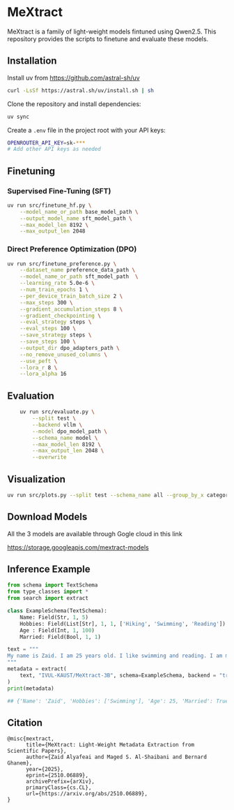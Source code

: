 # MeXtract

MeXtract is a family of light-weight models fintuned using Qwen2.5. This repository provides the scripts to finetune and evaluate these models.

## Installation

Install uv from https://github.com/astral-sh/uv

```bash
curl -LsSf https://astral.sh/uv/install.sh | sh
```

Clone the repository and install dependencies:

```bash
uv sync
```

Create a `.env` file in the project root with your API keys:

```bash
OPENROUTER_API_KEY=sk-***
# Add other API keys as needed
```
## Finetuning 

### Supervised Fine-Tuning (SFT)

```bash
uv run src/finetune_hf.py \
    --model_name_or_path base_model_path \
    --output_model_name sft_model_path \
    --max_model_len 8192 \
    --max_output_len 2048
```

### Direct Preference Optimization (DPO)

```bash
uv run src/finetune_preference.py \
    --dataset_name preference_data_path \
    --model_name_or_path sft_model_path  \
    --learning_rate 5.0e-6 \
    --num_train_epochs 1 \
    --per_device_train_batch_size 2 \
    --max_steps 300 \
    --gradient_accumulation_steps 8 \
    --gradient_checkpointing \
    --eval_strategy steps \
    --eval_steps 100 \
    --save_strategy steps \
    --save_steps 100 \
    --output_dir dpo_adapters_path \
    --no_remove_unused_columns \
    --use_peft \
    --lora_r 8 \
    --lora_alpha 16
```

## Evaluation

```bash
    uv run src/evaluate.py \
        --split test \
        --backend vllm \
        --model dpo_model_path \
        --schema_name model \
        --max_model_len 8192 \
        --max_output_len 2048 \
        --overwrite
```

## Visualization 

```bash
uv run src/plots.py --split test --schema_name all --group_by_x category
```

## Download Models 

All the 3 models are available through Gogle cloud in this link 

https://storage.googleapis.com/mextract-models


## Inference Example 

```python
from schema import TextSchema
from type_classes import *
from search import extract

class ExampleSchema(TextSchema):
    Name: Field(Str, 1, 5)
    Hobbies: Field(List[Str], 1, 1, ['Hiking', 'Swimming', 'Reading'])
    Age : Field(Int, 1, 100)
    Married: Field(Bool, 1, 1)

text = """
My name is Zaid. I am 25 years old. I like swimming and reading. I am married. 
"""
metadata = extract(
    text, "IVUL-KAUST/MeXtract-3B", schema=ExampleSchema, backend = "transformers"   
)
print(metadata)

## {'Name': 'Zaid', 'Hobbies': ['Swimming'], 'Age': 25, 'Married': True}
```
## Citation
```
@misc{mextract,
      title={MeXtract: Light-Weight Metadata Extraction from Scientific Papers}, 
      author={Zaid Alyafeai and Maged S. Al-Shaibani and Bernard Ghanem},
      year={2025},
      eprint={2510.06889},
      archivePrefix={arXiv},
      primaryClass={cs.CL},
      url={https://arxiv.org/abs/2510.06889}, 
}
```
